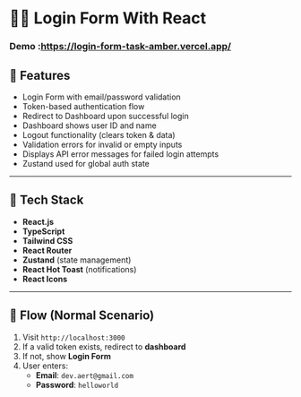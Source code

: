 # 👨‍💻 Login Form With React
### Demo :https://login-form-task-amber.vercel.app/

## 📌 Features
-  Login Form with email/password validation
-  Token-based authentication flow
-  Redirect to Dashboard upon successful login
-  Dashboard shows user ID and name
-  Logout functionality (clears token & data)
-  Validation errors for invalid or empty inputs
-  Displays API error messages for failed login attempts
-  Zustand used for global auth state


---

## 🧰 Tech Stack

- **React.js**
- **TypeScript**
- **Tailwind CSS**
- **React Router**
- **Zustand** (state management)
- **React Hot Toast** (notifications)
- **React Icons**

---

## 🔄 Flow (Normal Scenario)

1. Visit `http://localhost:3000`
2. If a valid token exists, redirect to **dashboard**
3. If not, show **Login Form**
4. User enters:
   - **Email**: `dev.aert@gmail.com`
   - **Password**: `helloworld`
   
